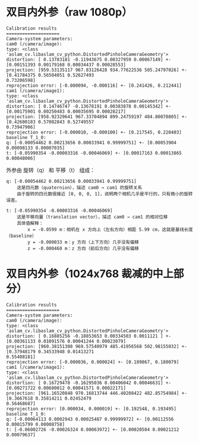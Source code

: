 #  双目内外参（raw 1080p）

```
Calibration results
====================
Camera-system parameters:
cam0 (/camera/image):
type: <class 'aslam_cv.libaslam_cv_python.DistortedPinholeCameraGeometry'>
distortion: [ 0.13783181 -0.11943675 0.00327959 0.00067149] +- [0.00151393 0.00179168 0.00034437 0.00028553]
projection: [959.53135117 967.83126428 934.77622536 505.24797026] +- [0.41784375 0.56504051 0.52627493
0.73206598]
reprojection error: [-0.000094, -0.000116] +- [0.241426, 0.212441]
cam1 (/camera/image1):
type: <class 'aslam_cv.libaslam_cv_python.DistortedPinholeCameraGeometry'>
distortion: [ 0.14746747 -0.13678191 0.00383878 0.00145342] +- [0.00175901 0.00250483 0.00035695 0.00028217]
projection: [958.92329641 967.33704894 899.24759197 484.80070805] +- [0.42600183 0.57082843 0.52749557
0.73947906]
reprojection error: [-0.000010, -0.000100] +- [0.217545, 0.220403]
baseline T_1_0:
q: [-0.00054462 0.00213656 0.00033941 0.99999751] +- [0.00053904 0.00098133 0.00007035]
t: [-0.05990354 -0.00003316 -0.00046069] +- [0.00017163 0.00013865 0.00048006]
```

外参由 旋转（q） 和 平移（t） 组成：

    q: [-0.00054462 0.00213656 0.00033941 0.99999751]
        这是四元数（quaternion），描述 cam0 → cam1 的旋转关系
        由于旋转的四元数很接近 [0, 0, 0, 1]，说明两个相机几乎是平行的，只有微小的旋转误差。

    t: [-0.05990354 -0.00003316 -0.00046069]
        这是平移向量（translation vector），描述 cam0 → cam1 的相对位移
        具体值解释：
            x = -0.0599 m：相机在 x 方向上（左右方向）相距 5.99 cm，这就是基线长度（baseline）
            y = -0.000033 m：y 方向（上下方向）几乎没有偏移
            z = -0.000460 m：z 方向（前后方向）几乎没有偏移

#  双目内外参（1024x768 裁减的中上部分）
```
Calibration results
====================
Camera-system parameters:
cam0 (/camera/image):
type: <class 'aslam_cv.libaslam_cv_python.DistortedPinholeCameraGeometry'>
distortion: [ 0.16885256 -0.18853653 0.00334503 0.0011121 ] +- [0.00361133 0.01091576 0.00041244 0.00023079]
projection: [960.38151308 969.57540979 485.41956568 502.98155032] +- [0.37948179 0.34533948 0.01413271
0.55408181]
reprojection error: [-0.000036, 0.000024] +- [0.189867, 0.180079]
cam1 (/camera/image1):
type: <class 'aslam_cv.libaslam_cv_python.DistortedPinholeCameraGeometry'>
distortion: [ 0.16729478 -0.16295036 0.00406042 0.00046631] +- [0.00271722 0.00680012 0.00041571 0.00022171]
projection: [961.16520848 970.16813744 446.40208422 482.85754984] +- [0.3667618 0.35814211 0.02452479
0.56468687]
reprojection error: [0.000034, 0.000019] +- [0.192548, 0.193495]
baseline T_1_0:
q: [-0.00064113 0.0002943 0.00025487 0.99999972] +- [0.00112556 0.00015799 0.00008758]
t: [-0.06002726 -0.00026324 0.00063972] +- [0.00020504 0.00021212 0.00079637]
```
